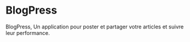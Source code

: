 # BlogPress
BlogPress, Un application pour poster et partager votre articles et suivre leur performance.
